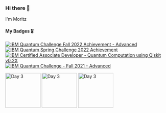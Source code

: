 ### Hi there 👋

I'm Moritz

<!--
**MoritzWillmann/MoritzWillmann** is a ✨ _special_ ✨ repository because its `README.md` (this file) appears on your GitHub profile.

Here are some ideas to get you started:

- 🔭 I’m currently working on ...
- 🌱 I’m currently learning ...
- 👯 I’m looking to collaborate on ...
- 🤔 I’m looking for help with ...
- 💬 Ask me about ...
- 📫 How to reach me: ...
- 😄 Pronouns: ...
- ⚡ Fun fact: ...
-->

#### My Badges 🎖️
<!--START_SECTION:badges-->
[![IBM Quantum Challenge Fall 2022 Achievement - Advanced](https://images.credly.com/size/110x110/images/9ea2c759-2222-4b5d-80b7-6873e8def83b/image.png)](http://www.credly.com/badges/cc750c9f-1161-4b58-997b-a5493a4de38c "IBM Quantum Challenge Fall 2022 Achievement - Advanced")
[![IBM Quantum Spring Challenge 2022 Achievement](https://images.credly.com/size/110x110/images/b94c0f23-3b97-45d0-8af3-dfa591b2b840/image.png)](http://www.credly.com/badges/ca60135f-8951-40da-9e1d-17eb35e51843 "IBM Quantum Spring Challenge 2022 Achievement")
[![IBM Certified Associate Developer - Quantum Computation using Qiskit v0.2X](https://images.credly.com/size/110x110/images/7f8d686d-dae3-4d9f-8275-fbd449b4008e/IBM_Certified_Associate_Developer_-_Quantum_Computation_using_Qiskit_v0.2X.png)](http://www.credly.com/badges/1c09cb58-03d8-41a0-8fbf-f492742278e7 "IBM Certified Associate Developer - Quantum Computation using Qiskit v0.2X")
[![IBM Quantum Challenge - Fall 2021 - Advanced](https://images.credly.com/size/110x110/images/5ac2919b-daee-47f4-a77e-015dc660a4f8/IBM_Quantum_Challenge_Fall_2021_Achievement_-_Advanced.png)](http://www.credly.com/badges/0872d5d0-a2ef-4e47-9bb3-8f93d159d8ea "IBM Quantum Challenge - Fall 2021 - Advanced")
<!--END_SECTION:badges-->
<a href="https://verified.sertifier.com/en/verify/21253526623615?ref=email"><img src="https://verified.cv:3000/v2/ims/image/21253526623615" width="110" title="Day 3"></a>
<a href="https://verified.sertifier.com/en/verify/19274804620417?ref=email"><img src="https://verified.cv:3000/v2/ims/image/19274804620417" width="110" title="Day 3"></a>
<a href="https://verified.sertifier.com/en/verify/42083630209008?ref=email"><img src="https://verified.cv:3000/v2/ims/image/42083630209008" width="110" title="Day 3"></a>
